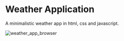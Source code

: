 
# Weather Application

A minimalistic weather app in html, css and javascript.

![weather_app_browser](https://user-images.githubusercontent.com/85534009/135551288-0646a48a-32a0-40fd-b9b2-ef4a69ef9a52.png)
